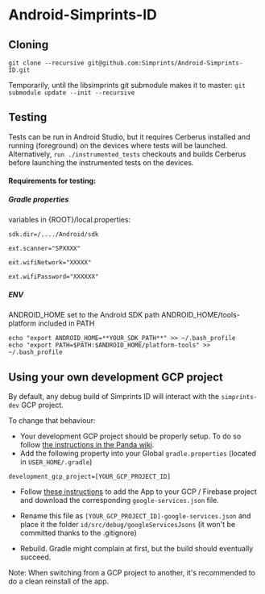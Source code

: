# Android-Simprints-ID

## Cloning

`git clone --recursive git@github.com:Simprints/Android-Simprints-ID.git`

Temporarily, until the libsimprints git submodule makes it to master:
`git submodule update --init --recursive`

## Testing

Tests can be run in Android Studio, but it requires Cerberus installed and running (foreground) on the devices where tests will be launched.
Alternatively, `run ./instrumented_tests` checkouts and builds Cerberus before launching the instrumented tests on the devices.

#### Requirements for testing:

#####  Gradle properties #####
variables in {ROOT}/local.properties:

`sdk.dir=/..../Android/sdk`

`ext.scanner="SPXXXX"`

`ext.wifiNetwork="XXXXX"`

`ext.wifiPassword="XXXXXX"`

#####  ENV #####
ANDROID_HOME set to the Android SDK path
ANDROID_HOME/tools-platform included in PATH

```
echo "export ANDROID_HOME=**YOUR_SDK_PATH**" >> ~/.bash_profile
echo "export PATH=$PATH:$ANDROID_HOME/platform-tools" >> ~/.bash_profile

```


## Using your own development GCP project

By default, any debug build of Simprints ID will interact with the `simprints-dev` GCP project.

To change that behaviour:
- Your development GCP project should be properly setup. To do so follow [the instructions in the Panda wiki](https://sites.google.com/simprints.com/panda-wiki/cloud/set-up-a-development-gcp-project).
- Add the following property into your Global `gradle.properties` (located in `USER_HOME/.gradle`)
```
development_gcp_project=[YOUR_GCP_PROJECT_ID]
```
- Follow [these instructions](https://firebase.google.com/docs/android/setup#manually_add_firebase) to add the App to your GCP / Firebase project and download the corresponding `google-services.json` file.
 
- Rename this file as `[YOUR_GCP_PROJECT_ID]-google-services.json` and place it the folder `id/src/debug/googleServicesJsons` (it won't be committed thanks to the .gitignore)

- Rebuild. Gradle might complain at first, but the build should eventually succeed.

Note: When switching from a GCP project to another, it's recommended to do a clean reinstall of the app.
